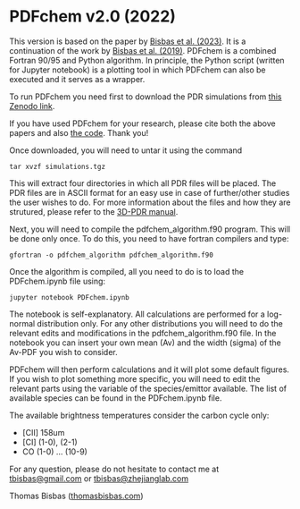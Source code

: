 # PDFchem v2.0 (2022)

This version is based on the paper by [Bisbas et al. (2023)](https://ui.adsabs.harvard.edu/abs/2023MNRAS.519..729B/abstract). It is a continuation of the work by [Bisbas et al. (2019)](https://ui.adsabs.harvard.edu/abs/2019MNRAS.485.3097B/abstract). PDFchem is a combined Fortran 90/95 and Python algorithm. In principle, the Python script (written for Jupyter notebook) is a plotting tool in which PDFchem can also be executed and it serves as a wrapper.

To run PDFchem you need first to download the PDR simulations from [this Zenodo link](https://zenodo.org/record/7310833).

If you have used PDFchem for your research, please cite both the above papers and also [the code](https://github.com/tbisbas/PDFchem/blob/master/CITATION.md). Thank you!

Once downloaded, you will need to untar it using the command
```
tar xvzf simulations.tgz
```
This will extract four directories in which all PDR files will be placed. The PDR files are in ASCII format for an easy use in case of further/other studies the user wishes to do. For more information about the files and how they are strutured, please refer to the [3D-PDR manual](https://uclchem.github.io/3DPDR_manual.pdf).

Next, you will need to compile the pdfchem_algorithm.f90 program. This will be done only once. To do this, you need to have fortran compilers and type:
```
gfortran -o pdfchem_algorithm pdfchem_algorithm.f90
```

Once the algorithm is compiled, all you need to do is to load the PDFchem.ipynb file using:
```
jupyter notebook PDFchem.ipynb
```
The notebook is self-explanatory. All calculations are performed for a log-normal distribution only. For any other distributions you will need to do the relevant edits and modifications in the pdfchem_algorithm.f90 file. In the notebook you can insert your own mean (Av) and the width (sigma) of the Av-PDF you wish to consider. 

PDFchem will then perform calculations and it will plot some default figures. If you wish to plot something more specific, you will need to edit the relevant parts using the variable of the species/emittor available. The list of available species can be found in the PDFchem.ipynb file.

The available brightness temperatures consider the carbon cycle only:
- [CII] 158um
- [CI] (1-0), (2-1)
- CO (1-0) ... (10-9)

For any question, please do not hesitate to contact me at tbisbas@gmail.com or tbisbas@zhejianglab.com

Thomas Bisbas ([thomasbisbas.com](http://thomasbisbas.com))
